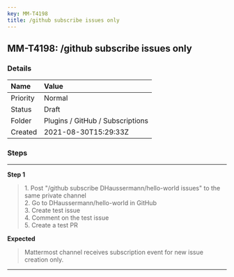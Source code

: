 ```yaml
---
key: MM-T4198
title: /github subscribe issues only
---
```


## MM-T4198: /github subscribe issues only

### Details

| Name     | Value                            |
| :------- | :------------------------------- |
| Priority | Normal                           |
| Status   | Draft                            |
| Folder   | Plugins / GitHub / Subscriptions |
| Created  | 2021-08-30T15:29:33Z             |

### Steps

<hr/>

**Step 1**

> <article>1. Post "/github subscribe DHaussermann/hello-world issues" to the same private channel<br />2. Go to DHaussermann/hello-world in GitHub<br />3. Create test issue<br />4. Comment on the test issue<br />5. Create a test PR</article>

**Expected**

> <article>Mattermost channel receives subscription event for new issue creation only.</article>

<hr/>
